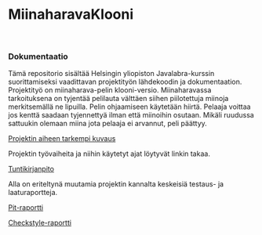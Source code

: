 ﻿# MiinaharavaKlooni
<br />

### Dokumentaatio
Tämä repositorio sisältää Helsingin yliopiston Javalabra-kurssin suorittamiseksi vaadittavan projektityön lähdekoodin ja dokumentaation. Projektityö on miinaharava-pelin klooni-versio. Miinaharavassa tarkoituksena on tyjentää pelilauta välttäen siihen piilotettuja miinoja merkitsemällä ne lipuilla. Pelin ohjaamiseen käytetään hiirtä. Pelaaja voittaa jos kenttä saadaan tyjennettyä ilman että miinoihin osutaan. Mikäli ruudussa sattuukin olemaan miina jota pelaaja ei arvannut, peli päättyy.

[Projektin aiheen tarkempi kuvaus](dokumentaatio/aiheenKuvausJaRakenne.md)
<br />

Projektin työvaiheita ja niihin käytetyt ajat löytyvät linkin takaa. 

[Tuntikirjanpito](dokumentaatio/tuntikirjanpito.md)

Alla on eriteltynä muutamia projektin kannalta keskeisiä testaus- ja laaturaportteja.

[Pit-raportti](https://htmlpreview.github.io/?https://github.com/mevid93/MiinaharavaKlooni/blob/master/dokumentaatio/pit/201609282201/index.html)

[Checkstyle-raportti](https://htmlpreview.github.io/?https://github.com/mevid93/MiinaharavaKlooni/blob/master/dokumentaatio/checkstyle/checkstyle.html)
